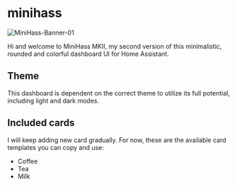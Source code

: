 # minihass

![MiniHass-Banner-01](https://github.com/fredrikpersson92/minihass/assets/105781178/2a899bbf-9f2b-446b-9d79-632acf214085)
<p>Hi and welcome to MiniHass MKII, my second version of this minimalistic, rounded and colorful dashboard UI for Home Assistant.</p>
<h2>Theme</h2>
<p>This dashboard is dependent on the correct theme to utilize its full potential, including light and dark modes.</p>
<h2>Included cards</h2>
<p>I will keep adding new card gradually. For now, these are the available card templates you can copy and use:</p>
<ul>
  <li>Coffee</li>
  <li>Tea</li>
  <li>Milk</li>
</ul>
